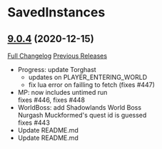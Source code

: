 # SavedInstances

## [9.0.4](https://github.com/SavedInstances/SavedInstances/tree/9.0.4) (2020-12-15)
[Full Changelog](https://github.com/SavedInstances/SavedInstances/compare/9.0.3...9.0.4) [Previous Releases](https://github.com/SavedInstances/SavedInstances/releases)

- Progress: update Torghast  
    * updates on PLAYER\_ENTERING\_WORLD  
    * fix lua error on failling to fetch (fixes #447)  
- MP: now includes untimed run  
    fixes #446, fixes #448  
- WorldBoss: add Shadowlands World Boss  
    Nurgash Muckformed's quest id is guessed  
    fixes #443  
- Update README.md  
- Update README.md  